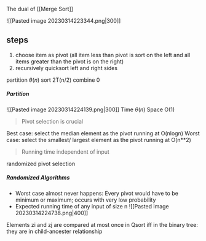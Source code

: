 The dual of [[Merge Sort]]

![[Pasted image 20230314223344.png|300]]
## steps
1. choose item as pivot (all item less than pivot is sort on the left and all items greater than the pivot is on the right)
2. recursively quicksort left and right sides

partition $\theta(n)$
sort 2T(n/2)
combine 0

##### Partition
![[Pasted image 20230314224139.png|300]]
Time $\theta(n)$
Space O(1)

> Pivot selection is crucial

Best case: select the median element as the pivot running at O(nlogn)
Worst case: select the smallest/ largest element as the pivot running at O(n**2)

>Running time independent of input

randomized pivot selection

##### Randomized Algorithms
- Worst case almost never happens: 
	 Every pivot would have to be minimum or maximum; occurs with very low probability
- Expected running time of any input of size n
![[Pasted image 20230314224738.png|400]]

Elements zi and zj are compared at most once in Qsort iff in the binary tree:
they are in child-ancester relationship
